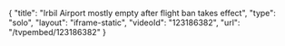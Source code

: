 {
    "title": "Irbil Airport mostly empty after flight ban takes effect",
    "type": "solo",
    "layout": "iframe-static",
    "videoId": "123186382",
    "url": "\/tvpembed\/123186382"
}